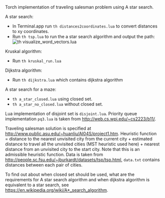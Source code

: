 Torch implementation of traveling salesman problem using A star search.

A star search:
- In Terminal.app run `th distances2coordinates.lua` to convert distances to xy coordinates.
- Run `th tsp.lua` to run the a star search algorithm and output the path: ![th visualize_word_vectors.lua](https://github.com/vivanov879/traveling_salesman/blob/master/tsp_solution.png)

Kruskal algorithm:
- Run `th kruskal_run.lua`


Dijkstra algorithm:
- Run `th dijkstra.lua` which contains dijkstra algorithm


A star search for a maze:
- `th a_star_closed.lua` using closed set.
- `th a_star_no_closed.lua` without closed set.

Lua implementation of disjoint set is `disjoint.lua`.
Priority queue implementation `pq3.lua` is taken from http://web.cs.wpi.edu/~cs2223/b11/.


Traveling salesman solution is specified at http://www.public.asu.edu/~huanliu/AI04S/project1.htm. Heuristic function = distance to the nearest unvisited city from the current city + estimated distance to travel all the unvisited cities (MST heuristic used here) + nearest distance from an unvisited city to the start city. Note that this is an admissible heuristic function.
Data is taken from http://people.sc.fsu.edu/~jburkardt/datasets/tsp/tsp.html, `data.txt` contains distances between each pair of cities.

To find out about when closed set should be used, what are the requirements for A star search algorithm and when dijkstra algorithm is equivalent to a star search, see https://en.wikipedia.org/wiki/A*_search_algorithm.

